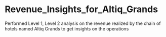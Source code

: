 # Revenue_Insights_for_Altiq_Grands
Performed Level 1, Level 2 analysis on the revenue realized by the chain of hotels named Altiq Grands to get insights on the operations
